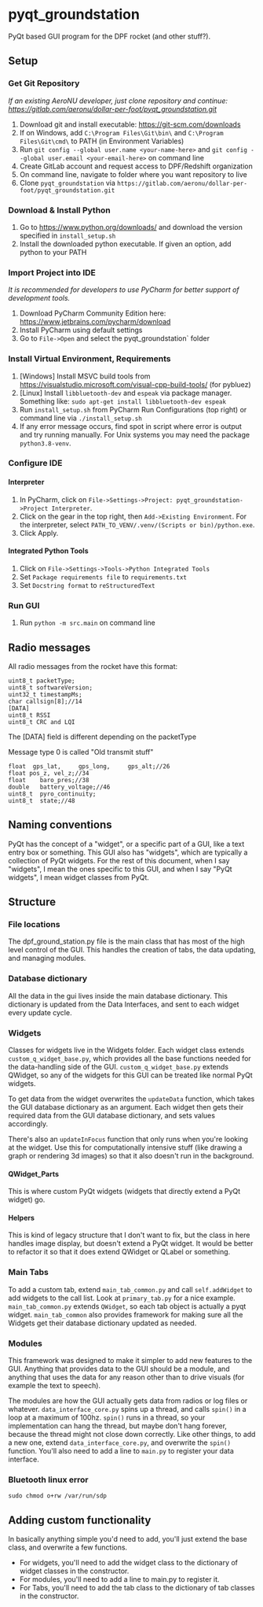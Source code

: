 # pyqt_groundstation

PyQt based GUI program for the DPF rocket (and other stuff?).

## Setup

### Get Git Repository

*If an existing AeroNU developer, just clone repository and continue: https://gitlab.com/aeronu/dollar-per-foot/pyqt_groundstation.git*

1. Download git and install executable: https://git-scm.com/downloads
2. If on Windows, add `C:\Program Files\Git\bin\` and `C:\Program Files\Git\cmd\` to PATH (in Environment Variables)
3. Run `git config --global user.name <your-name-here>` and `git config --global user.email <your-email-here>` on command line
4. Create GitLab account and request access to DPF/Redshift organization
5. On command line, navigate to folder where you want repository to live
6. Clone `pyqt_groundstation` via `https://gitlab.com/aeronu/dollar-per-foot/pyqt_groundstation.git`

### Download & Install Python

1. Go to https://www.python.org/downloads/ and download the version specified in `install_setup.sh`
2. Install the downloaded python executable. If given an option, add python to your PATH

### Import Project into IDE

*It is recommended for developers to use PyCharm for better support of development tools.*

1. Download PyCharm Community Edition here:
https://www.jetbrains.com/pycharm/download
2. Install PyCharm using default settings
3. Go to `File->Open` and select the pyqt_groundstation` folder

### Install Virtual Environment, Requirements

1. [Windows] Install MSVC build tools from https://visualstudio.microsoft.com/visual-cpp-build-tools/ (for pybluez)
2. [Linux] Install `libbluetooth-dev` and `espeak` via package manager. Something like: `sudo apt-get install libbluetooth-dev espeak`
3. Run `install_setup.sh` from PyCharm Run Configurations (top right) or command line via `./install_setup.sh`
4. If any error message occurs, find spot in script where error is output and try running manually. For Unix systems you may need the package `python3.8-venv`.

### Configure IDE

#### Interpreter

1. In PyCharm, click on `File->Settings->Project: pyqt_groundstation->Project Interpreter`.
2. Click on the gear in the top right, then `Add->Existing Environment`. For the interpreter, select `PATH_TO_VENV/.venv/(Scripts or bin)/python.exe`.
3. Click Apply.

#### Integrated Python Tools

1. Click on `File->Settings->Tools->Python Integrated Tools`
2. Set `Package requirements file` to `requirements.txt`
3. Set `Docstring format` to `reStructuredText`

### Run GUI

1. Run `python -m src.main` on command line

## Radio messages
All radio messages from the rocket have this format:
~~~
uint8_t packetType;
uint8_t softwareVersion;
uint32_t timestampMs;
char callsign[8];//14
[DATA]
uint8_t RSSI
uint8_t CRC and LQI
~~~

The [DATA] field is different depending on the packetType

Message type 0 is called "Old transmit stuff"
~~~
float  gps_lat,     gps_long,     gps_alt;//26
float pos_z, vel_z;//34
float    baro_pres;//38
double   battery_voltage;//46
uint8_t  pyro_continuity;
uint8_t  state;//48
~~~

## Naming conventions
PyQt has the concept of a "widget", or a specific part of a GUI, like a text entry box or something.
This GUI also has "widgets", which are typically a collection of PyQt widgets.
For the rest of this document, when I say "widgets", I mean the ones specific to this GUI,
and when I say "PyQt widgets", I mean widget classes from PyQt.

## Structure

### File locations
The dpf_ground_station.py file is the main class that has most of the high level control of the GUI.
This handles the creation of tabs, the data updating, and managing modules.

### Database dictionary
All the data in the gui lives inside the main database dictionary.
This dictionary is updated from the Data Interfaces, and sent to each widget every update cycle.

### Widgets
Classes for widgets live in the Widgets folder.
Each widget class extends `custom_q_widget_base.py`, which provides all the base functions needed for the data-handling side of the GUI.
`custom_q_widget_base.py` extends QWidget, so any of the widgets for this GUI can be treated like normal PyQt widgets.

To get data from the widget overwrites the `updateData` function, which takes the GUI database dictionary as an argument.
Each widget then gets their required data from the GUI database dictionary, and sets values accordingly.

There's also an `updateInFocus` function that only runs when you're looking at the widget.
Use this for computationally intensive stuff (like drawing a graph or rendering 3d images) so that it also doesn't run in the background.

#### QWidget_Parts
This is where custom PyQt widgets (widgets that directly extend a PyQt widget) go.

#### Helpers
This is kind of legacy structure that I don't want to fix, but the class in here handles image display, but doesn't extend a PyQt widget.
It would be better to refactor it so that it does extend QWidget or QLabel or something.

### Main Tabs
To add a custom tab, extend `main_tab_common.py` and call `self.addWidget` to add widgets to the call list.
Look at `primary_tab.py` for a nice example.
`main_tab_common.py` extends `QWidget`, so each tab object is actually a pyqt widget.
`main_tab_common` also provides framework for making sure all the Widgets get their database dictionary updated as needed.

### Modules
This framework was designed to make it simpler to add new features to the GUI.
Anything that provides data to the GUI should be a module, and anything that uses the data for any reason other than to drive visuals (for example the text to speech).

The modules are how the GUI actually gets data from radios or log files or whatever.
`data_interface_core.py` spins up a thread, and calls `spin()` in a loop at a maximum of 100hz.
`spin()` runs in a thread, so your implementation can hang the thread, but maybe don't hang forever, because the thread might not close down correctly.
Like other things, to add a new one, extend `data_interface_core.py`, and overwrite the `spin()` function.
You'll also need to add a line to `main.py` to register your data interface.

### Bluetooth linux error
~~~
sudo chmod o+rw /var/run/sdp
~~~

## Adding custom functionality
In basically anything simple you'd need to add, you'll just extend the base class, and overwrite a few functions.

- For widgets, you'll need to add the widget class to the dictionary of widget classes in the constructor.
- For modules, you'll need to add a line to main.py to register it.
- For Tabs, you'll need to add the tab class to the dictionary of tab classes in the constructor.
